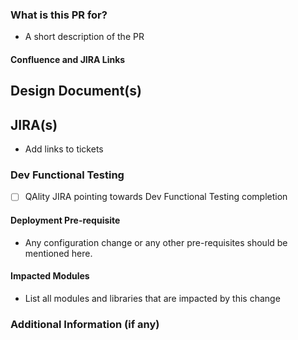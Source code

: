 ### What is this PR for?
- A short description of the PR

#### Confluence and JIRA Links
## Design Document(s)
## JIRA(s)
- Add links to tickets

### Dev Functional Testing
- [ ] QAlity JIRA pointing towards Dev Functional Testing completion

#### Deployment Pre-requisite
- Any configuration change or any other pre-requisites should be mentioned here.

#### Impacted Modules
- List all modules and libraries that are impacted by this change

### Additional Information (if any)
